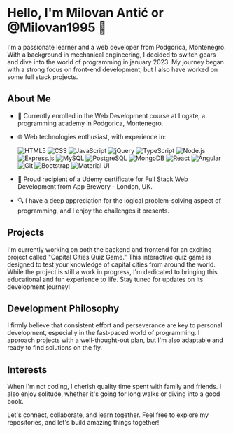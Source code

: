 # Hello, I'm Milovan Antić or  @Milovan1995 👋

I'm a passionate learner and a web developer from Podgorica, Montenegro. With a background in mechanical engineering, I decided to switch gears and dive into the world of programming in january 2023. My journey began with a strong focus on front-end development, but I also have worked on some full stack projects.

## About Me

- 🚀 Currently enrolled in the Web Development course at Logate, a programming academy in Podgorica, Montenegro.
- 🌐 Web technologies enthusiast, with experience in:
  
  ![HTML5](https://img.shields.io/badge/-HTML5-E34F26?style=flat&logo=html5&logoColor=white)
  ![CSS](https://img.shields.io/badge/-CSS-1572B6?style=flat&logo=css3&logoColor=white)
  ![JavaScript](https://img.shields.io/badge/-JavaScript-F7DF1E?style=flat&logo=javascript&logoColor=black)
  ![jQuery](https://img.shields.io/badge/-jQuery-0769AD?style=flat&logo=jquery&logoColor=white)
  ![TypeScript](https://img.shields.io/badge/-TypeScript-007ACC?style=flat&logo=typescript&logoColor=white)
  ![Node.js](https://img.shields.io/badge/-Node.js-43853D?style=flat&logo=node.js&logoColor=white)
  ![Express.js](https://img.shields.io/badge/-Express.js-000000?style=flat&logo=express&logoColor=white)
  ![MySQL](https://img.shields.io/badge/-MySQL-4479A1?style=flat&logo=mysql&logoColor=white)
  ![PostgreSQL](https://img.shields.io/badge/-PostgreSQL-336791?style=flat&logo=postgresql&logoColor=white)
  ![MongoDB](https://img.shields.io/badge/-MongoDB-47A248?style=flat&logo=mongodb&logoColor=white)
  ![React](https://img.shields.io/badge/-React-61DAFB?style=flat&logo=react&logoColor=black)
  ![Angular](https://img.shields.io/badge/-Angular-DD0031?style=flat&logo=angular&logoColor=white)
  ![Git](https://img.shields.io/badge/-Git-F05032?style=flat&logo=git&logoColor=white)
  ![Bootstrap](https://img.shields.io/badge/-Bootstrap-7952B3?style=flat&logo=bootstrap&logoColor=white)
  ![Material UI](https://img.shields.io/badge/-Material%20UI-0081CB?style=flat&logo=material-ui&logoColor=white)
- 📜 Proud recipient of a Udemy certificate for Full Stack Web Development from App Brewery - London, UK.
- 🔍 I have a deep appreciation for the logical problem-solving aspect of programming, and I enjoy the challenges it presents.

## Projects

I'm currently working on both the backend and frontend for an exciting project called "Capital Cities Quiz Game." This interactive quiz game is designed to test your knowledge of capital cities from around the world. While the project is still a work in progress, I'm dedicated to bringing this educational and fun experience to life. Stay tuned for updates on its development journey!

## Development Philosophy

I firmly believe that consistent effort and perseverance are key to personal development, especially in the fast-paced world of programming. I approach projects with a well-thought-out plan, but I'm also adaptable and ready to find solutions on the fly.

## Interests

When I'm not coding, I cherish quality time spent with family and friends. I also enjoy solitude, whether it's going for long walks or diving into a good book.

Let's connect, collaborate, and learn together. Feel free to explore my repositories, and let's build amazing things together!
